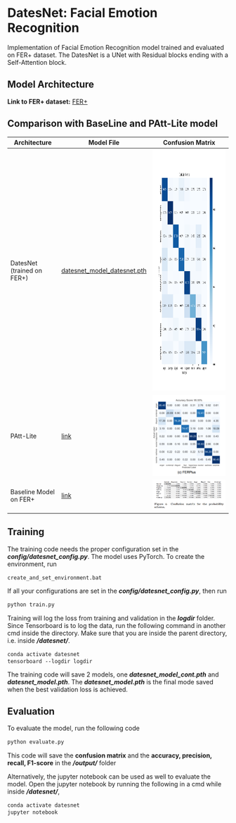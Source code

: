 # DatesNet: Facial Emotion Recognition 
Implementation of Facial Emotion Recognition model trained and evaluated on FER+ dataset. The DatesNet is a UNet with Residual blocks ending with a Self-Attention block.

## Model Architecture


**Link to FER+ dataset:** [FER+](https://github.com/microsoft/FERPlus/tree/master)

## Comparison with BaseLine and PAtt-Lite model
| Architecture             | Model File                                                     | Confusion Matrix                                                                  |
|--------------------------|----------------------------------------------------------|-----------------------------------------------------------------------------------|
| DatesNet (trained on FER+) | [datesnet_model_datesnet.pth](./checkpoints/datesnet_model_datesnet.pth)            | <img src ="./output/confusion_matrix_datesnet_8cls.png" width="600" height="550"> |
| PAtt-Lite               | [link](https://github.com/JLREx/PAtt-Lite)               | ![sota_cm](./output/patt_lite.png)                                                |
| Baseline Model on FER+  | [link](https://github.com/microsoft/FERPlus/tree/master) | ![ref conf mat](./output/ref_conf_mat.png)                                        | 

## Training
The training code needs the proper configuration set in the ***config/datesnet_config.py***. The 
model uses PyTorch. To create the environment, run
````commandline
create_and_set_environment.bat
````
If all your configurations are set in the ***config/datesnet_config.py***, then run
````python
python train.py
````
Training will log the loss from training and validation in the ***logdir*** folder. 
Since Tensorboard is to log the data, run the following command in another cmd inside the directory.
Make sure that you are inside the parent directory, i.e. inside ***/datesnet/***.
````commandline
conda activate datesnet
tensorboard --logdir logdir
````
The training code will save 2 models, one ***datesnet_model_cont.pth*** and ***datesnet_model.pth***. 
The ***datesnet_model.pth*** is the final mode saved when the best validation loss is achieved.

## Evaluation
To evaluate the model, run the following code
````python
python evaluate.py
````
This code will save the **confusion matrix** and the **accuracy, precision, recall, F1-score** in the ***/output/*** folder

Alternatively, the jupyter notebook can be used as well to evaluate the model. 
Open the jupyter notebook by running the following in a cmd while inside ***/datesnet/***,
````commandline
conda activate datesnet
jupyter notebook
````
